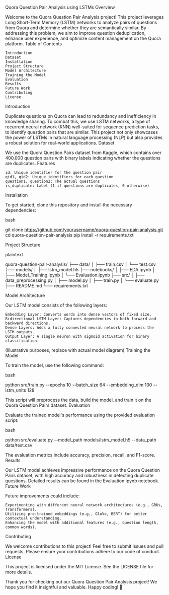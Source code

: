 Quora Question Pair Analysis using LSTMs
Overview

Welcome to the Quora Question Pair Analysis project! This project leverages Long Short-Term Memory (LSTM) networks to analyze pairs of questions from Quora and determine whether they are semantically similar. By addressing this problem, we aim to improve question deduplication, enhance user experience, and optimize content management on the Quora platform.
Table of Contents

    Introduction
    Dataset
    Installation
    Project Structure
    Model Architecture
    Training the Model
    Evaluation
    Results
    Future Work
    Contributing
    License

Introduction

Duplicate questions on Quora can lead to redundancy and inefficiency in knowledge sharing. To combat this, we use LSTM networks, a type of recurrent neural network (RNN) well-suited for sequence prediction tasks, to identify question pairs that are similar. This project not only showcases the power of LSTMs in natural language processing (NLP) but also provides a robust solution for real-world applications.
Dataset

We use the Quora Question Pairs dataset from Kaggle, which contains over 400,000 question pairs with binary labels indicating whether the questions are duplicates.
Features

    id: Unique identifier for the question pair
    qid1, qid2: Unique identifiers for each question
    question1, question2: The actual questions
    is_duplicate: Label (1 if questions are duplicates, 0 otherwise)

Installation

To get started, clone this repository and install the necessary dependencies:

bash

git clone https://github.com/yourusername/quora-question-pair-analysis.git
cd quora-question-pair-analysis
pip install -r requirements.txt

Project Structure

plaintext

quora-question-pair-analysis/
├── data/
│   ├── train.csv
│   └── test.csv
├── models/
│   ├── lstm_model.h5
├── notebooks/
│   ├── EDA.ipynb
│   ├── Model_Training.ipynb
│   └── Evaluation.ipynb
├── src/
│   ├── data_preprocessing.py
│   ├── model.py
│   ├── train.py
│   └── evaluate.py
├── README.md
└── requirements.txt

Model Architecture

Our LSTM model consists of the following layers:

    Embedding Layer: Converts words into dense vectors of fixed size.
    Bidirectional LSTM Layer: Captures dependencies in both forward and backward directions.
    Dense Layers: Adds a fully connected neural network to process the LSTM outputs.
    Output Layer: A single neuron with sigmoid activation for binary classification.

 (Illustrative purposes, replace with actual model diagram)
Training the Model

To train the model, use the following command:

bash

python src/train.py --epochs 10 --batch_size 64 --embedding_dim 100 --lstm_units 128

This script will preprocess the data, build the model, and train it on the Quora Question Pairs dataset.
Evaluation

Evaluate the trained model's performance using the provided evaluation script:

bash

python src/evaluate.py --model_path models/lstm_model.h5 --data_path data/test.csv

The evaluation metrics include accuracy, precision, recall, and F1-score.
Results

Our LSTM model achieves impressive performance on the Quora Question Pairs dataset, with high accuracy and robustness in detecting duplicate questions. Detailed results can be found in the Evaluation.ipynb notebook.
Future Work

Future improvements could include:

    Experimenting with different neural network architectures (e.g., GRUs, Transformers).
    Utilizing pre-trained embeddings (e.g., GloVe, BERT) for better contextual understanding.
    Enhancing the model with additional features (e.g., question length, common words).

Contributing

We welcome contributions to this project! Feel free to submit issues and pull requests. Please ensure your contributions adhere to our code of conduct.
License

This project is licensed under the MIT License. See the LICENSE file for more details.

Thank you for checking out our Quora Question Pair Analysis project! We hope you find it insightful and valuable. Happy coding! 🚀
